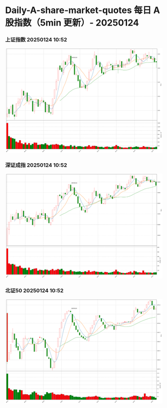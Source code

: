 
# Daily-A-share-market-quotes 每日 A 股指数（5min 更新）- 20250124

### 上证指数 20250124 10:52
![](./fig/2025/1/20250124-sh000001.png)

### 深证成指 20250124 10:52
![](./fig/2025/1/20250124-sz399001.png)

### 北证50 20250124 10:52
![](./fig/2025/1/20250124-bj899050.png)
